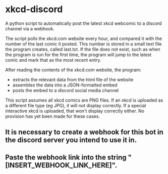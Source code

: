 # xkcd-discord
A python script to automatically post the latest xkcd webcomic to a discord channel via a webhook.

The script polls the xkcd.com website every hour, and compared it with the number of the last comic it posted.
This number is stored in a small text file the program creates, called last.txt.
If the file does not exist, such as when the program is run for the first time, the program will jump to the latest comic and mark that as the most recent entry.

After reading the contents of the xkcd.com website, the program:
- extracts the relevant data from the html file of the website
- assembles the data into a JSON-formatted embed
- posts the embed to a discord social media channel

This script assumes all xkcd comics are PNG files.
If an xkcd is uploaded as a different file type (eg JPG), it will not display correctly.
If a special interactive xkcd is uploaded, that won't display correctly either.
No provision has yet been made for these cases.

## It is necessary to create a webhook for this bot in the discord server you intend to use it in.
## Paste the webhook link into the string "\[INSERT\_WEBHOOK\_LINK\_HERE\]".
